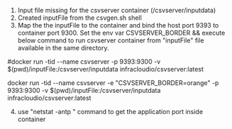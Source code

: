 1. Input file missing for the csvserver container (/csvserver/inputdata)
2. Created inputFile from the csvgen.sh shell
3. Map the the inputFile to the container and bind the host port 9393 to container port 9300. Set the env var CSVSERVER_BORDER && execute below command to run csvserver container from "inputFile" file available in the same directory. 

#docker run -tid --name csvserver -p 9393:9300 -v $(pwd)/inputFile:/csvserver/inputdata infracloudio/csvserver:latest


docker run -tid --name csvserver -e "CSVSERVER_BORDER=orange" -p 9393:9300 -v $(pwd)/inputFile:/csvserver/inputdata infracloudio/csvserver:latest


4. use "netstat -antp " command to get the application port inside container 
